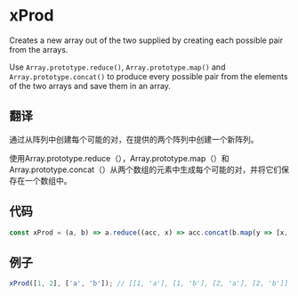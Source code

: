 # xProd

Creates a new array out of the two supplied by creating each possible pair from the arrays.

Use `Array.prototype.reduce()`, `Array.prototype.map()` and `Array.prototype.concat()` to produce every possible pair from the elements of the two arrays and save them in an array.

## 翻译

通过从阵列中创建每个可能的对，在提供的两个阵列中创建一个新阵列。

使用Array.prototype.reduce（），Array.prototype.map（）和Array.prototype.concat（）从两个数组的元素中生成每个可能的对，并将它们保存在一个数组中。

## 代码

```js
const xProd = (a, b) => a.reduce((acc, x) => acc.concat(b.map(y => [x, y])), []);
```

## 例子

```js
xProd([1, 2], ['a', 'b']); // [[1, 'a'], [1, 'b'], [2, 'a'], [2, 'b']]
```
